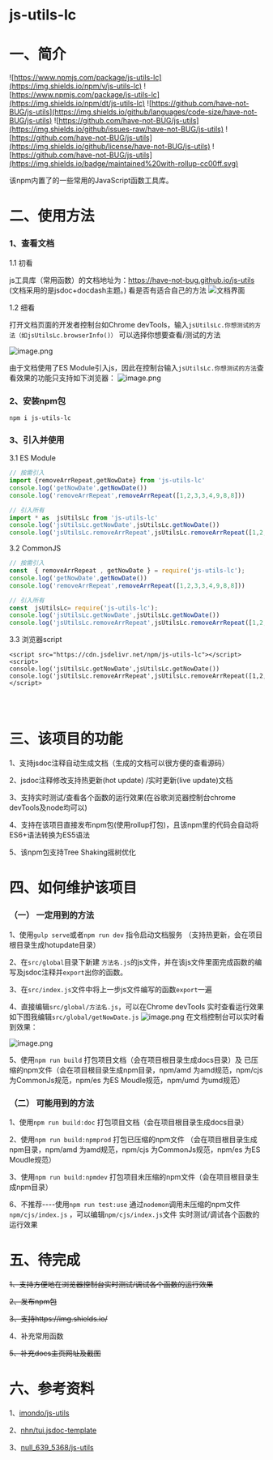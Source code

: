 # js-utils-lc

# 一、简介
![https://www.npmjs.com/package/js-utils-lc](https://img.shields.io/npm/v/js-utils-lc)
![https://www.npmjs.com/package/js-utils-lc](https://img.shields.io/npm/dt/js-utils-lc)
![https://github.com/have-not-BUG/js-utils](https://img.shields.io/github/languages/code-size/have-not-BUG/js-utils)
![https://github.com/have-not-BUG/js-utils](https://img.shields.io/github/issues-raw/have-not-BUG/js-utils)
![https://github.com/have-not-BUG/js-utils](https://img.shields.io/github/license/have-not-BUG/js-utils)
![https://github.com/have-not-BUG/js-utils](https://img.shields.io/badge/maintained%20with-rollup-cc00ff.svg)





该npm内置了的一些常用的JavaScript函数工具库。




# 二、使用方法

### 1、查看文档

1.1 初看
 
js工具库（常用函数）的文档地址为：https://have-not-bug.github.io/js-utils
(文档采用的是jsdoc+docdash主题。)
看是否有适合自己的方法
![文档界面](https://publicimage-1251317493.file.myqcloud.com/reportBug/202107191818355815.png)

1.2 细看

打开文档页面的开发者控制台如Chrome devTools，输入`jsUtilsLc.你想测试的方法（如jsUtilsLc.browserInfo()）` 可以选择你想要查看/测试的方法

![image.png](https://upload-images.jianshu.io/upload_images/2166980-35f72466526c3e99.png?imageMogr2/auto-orient/strip%7CimageView2/2/w/1240)


由于文档使用了ES Module引入js，因此在控制台输入`jsUtilsLc.你想测试的方法`查看效果的功能只支持如下浏览器：
![image.png](https://upload-images.jianshu.io/upload_images/2166980-c1554642963d5195.png?imageMogr2/auto-orient/strip%7CimageView2/2/w/1240)


###  2、安装npm包

`npm i js-utils-lc`

### 3、引入并使用

3.1 ES Module

```javascript
// 按需引入
import {removeArrRepeat,getNowDate} from 'js-utils-lc'
console.log('getNowDate',getNowDate())
console.log('removeArrRepeat',removeArrRepeat([1,2,3,3,4,9,8,8]))

// 引入所有
import * as  jsUtilsLc from 'js-utils-lc'
console.log('jsUtilsLc.getNowDate',jsUtilsLc.getNowDate())
console.log('jsUtilsLc.removeArrRepeat',jsUtilsLc.removeArrRepeat([1,2,3,3,4,9,8,8]))


```

3.2 CommonJS


```javascript
// 按需引入
const  { removeArrRepeat , getNowDate } = require('js-utils-lc');
console.log('getNowDate',getNowDate())
console.log('removeArrRepeat',removeArrRepeat([1,2,3,3,4,9,8,8]))

// 引入所有
const  jsUtilsLc= require('js-utils-lc');
console.log('jsUtilsLc.getNowDate',jsUtilsLc.getNowDate())
console.log('jsUtilsLc.removeArrRepeat',jsUtilsLc.removeArrRepeat([1,2,3,3,4,9,8,8]))


```


3.3 浏览器script
```
<script src="https://cdn.jsdelivr.net/npm/js-utils-lc"></script>
<script>
console.log('jsUtilsLc.getNowDate',jsUtilsLc.getNowDate())
console.log('jsUtilsLc.removeArrRepeat',jsUtilsLc.removeArrRepeat([1,2,3,3,4,9,8,8]))
</script>




```


# 三、该项目的功能
1、支持jsdoc注释自动生成文档（生成的文档可以很方便的查看源码）

2、jsdoc注释修改支持热更新(hot update) /实时更新(live update)文档

3、支持实时测试/查看各个函数的运行效果(在谷歌浏览器控制台chrome devTools及node均可以)

4、支持在该项目直接发布npm包(使用rollup打包)，且该npm里的代码会自动将ES6+语法转换为ES5语法

5、该npm包支持Tree Shaking摇树优化


# 四、如何维护该项目

### （一） 一定用到的方法
1、使用`gulp serve`或者`npm run dev` 指令启动文档服务 （支持热更新，会在项目根目录生成hotupdate目录）

2、在`src/global`目录下新建 `方法名.js`的js文件，并在该js文件里面完成函数的编写及jsdoc注释并`export`出你的函数。

3、在`src/index.js`文件中将上一步js文件编写的函数`export`一遍

4、直接编辑`src/global/方法名.js`，可以在Chrome devTools 实时查看运行效果
如下图我编辑`src/global/getNowDate.js`
![image.png](https://upload-images.jianshu.io/upload_images/2166980-525d749643559406.png?imageMogr2/auto-orient/strip%7CimageView2/2/w/1240)
在文档控制台可以实时看到效果：

![image.png](https://upload-images.jianshu.io/upload_images/2166980-b4bd762365aa6ef6.png?imageMogr2/auto-orient/strip%7CimageView2/2/w/1240)

5、使用`npm run build` 打包项目文档（会在项目根目录生成docs目录）及 已压缩的npm文件（会在项目根目录生成npm目录，npm/amd 为amd规范，npm/cjs 为CommonJs规范，npm/es 为ES Moudle规范，npm/umd 为umd规范）



### （二） 可能用到的方法
1、使用`npm run build:doc` 打包项目文档（会在项目根目录生成docs目录）

2、使用`npm run build:npmprod` 打包已压缩的npm文件 （会在项目根目录生成npm目录，npm/amd 为amd规范，npm/cjs 为CommonJs规范，npm/es 为ES Moudle规范）

3、使用`npm run build:npmdev` 打包项目未压缩的npm文件（会在项目根目录生成npm目录）




6、不推荐----使用`npm run test:use` 通过`nodemon`调用未压缩的npm文件 `npm/cjs/index.js` ，可以编辑`npm/cjs/index.js`文件 实时测试/调试各个函数的运行效果






# 五、待完成
~~1、支持方便地在浏览器控制台实时测试/调试各个函数的运行效果~~

~~2、发布npm包~~

~~3、支持https://img.shields.io/~~

4、补充常用函数

~~5、补充docs主页网址及截图~~

# 六、参考资料
1、[imondo/js-utils](https://github.com/imondo/js-utils) 
 
2、[nhn/tui.jsdoc-template](https://github.com/nhn/tui.jsdoc-template) 
 
3、[null_639_5368/js-utils](https://gitee.com/null_639_5368/js-utils)



